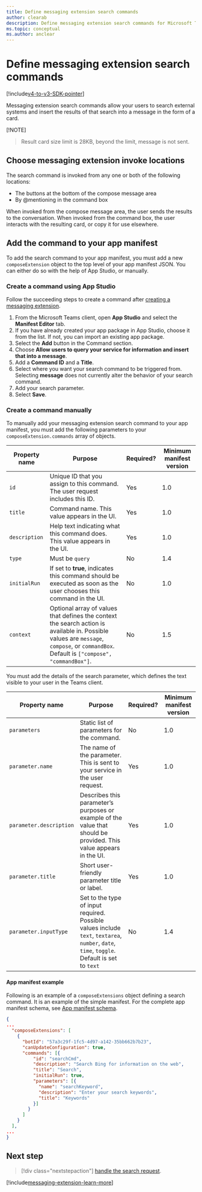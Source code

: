 ```yaml
---
title: Define messaging extension search commands
author: clearab
description: Define messaging extension search commands for Microsoft Teams apps.
ms.topic: conceptual
ms.author: anclear
---
```

# Define messaging extension search commands

[!include[v4-to-v3-SDK-pointer](~/includes/v4-to-v3-pointer-me.md)]

Messaging extension search commands allow your users to search external systems and insert the results of that search into a message in the form of a card.

[!NOTE]
> Result card size limit is 28KB, beyond the limit, message is not sent.  

## Choose messaging extension invoke locations

The search command is invoked from any one or both of the following locations:

* The buttons at the bottom of the compose message area
* By @mentioning in the command box

When invoked from the compose message area, the user sends the results to the conversation. When invoked from the command box, the user interacts with the resulting card, or copy it for use elsewhere.

## Add the command to your app manifest

To add the search command to your app manifest, you must add a new `composeExtension` object to the top level of your app manifest JSON. You can either do so with the help of App Studio, or manually.

### Create a command using App Studio

Follow the succeeding steps to create a command after [creating a messaging extension](~/messaging-extensions/how-to/create-messaging-extension.md).

1. From the Microsoft Teams client, open **App Studio** and select the **Manifest Editor** tab.
1. If you have already created your app package in App Studio, choose it from the list. If not, you can import an existing app package.
1. Select the **Add** button in the Command section.
1. Choose **Allow users to query your service for information and insert that into a message**.
1. Add a **Command ID** and a **Title**.
1. Select where you want your search command to be triggered from. Selecting **message** does not currently alter the behavior of your search command.
1. Add your search parameter.
1. Select **Save**.

### Create a command manually 

To manually add your messaging extension search command to your app manifest, you must add the following parameters to your `composeExtension.commands` array of objects.

| Property name | Purpose | Required? | Minimum manifest version |
|---|---|---|---|
| `id` | Unique ID that you assign to this command. The user request includes this ID. | Yes | 1.0 |
| `title` | Command name. This value appears in the UI. | Yes | 1.0 |
| `description` | Help text indicating what this command does. This value appears in the UI. | Yes | 1.0 |
| `type` | Must be `query` | No | 1.4 |
|`initialRun` | If set to **true**, indicates this command should be executed as soon as the user chooses this command in the UI. | No | 1.0 |
| `context` | Optional array of values that defines the context the search action is available in. Possible values are `message`, `compose`, or `commandBox`. Default is `["compose", "commandBox"]`. | No | 1.5 |

You must add the details of the search parameter, which defines the text visible to your user in the Teams client.

| Property name | Purpose | Required? | Minimum manifest version |
|---|---|---|---|
| `parameters` | Static list of parameters for the command. | No | 1.0 |
| `parameter.name` | The name of the parameter. This is sent to your service in the user request. | Yes | 1.0 |
| `parameter.description` | Describes this parameter’s purposes or example of the value that should be provided. This value appears in the UI. | Yes | 1.0 |
| `parameter.title` | Short user-friendly parameter title or label. | Yes | 1.0 |
| `parameter.inputType` | Set to the type of input required. Possible values include `text`, `textarea`, `number`, `date`, `time`, `toggle`. Default is set to `text` | No | 1.4 |

#### App manifest example

Following is an example of a `composeExtensions` object defining a search command. It is an example of the simple manifest. For the complete  app manifest schema, see [App manifest schema](~/resources/schema/manifest-schema.md).

```json
{
...
  "composeExtensions": [
    {
      "botId": "57a3c29f-1fc5-4d97-a142-35bb662b7b23",
      "canUpdateConfiguration": true,
      "commands": [{
          "id": "searchCmd",
          "description": "Search Bing for information on the web",
          "title": "Search",
          "initialRun": true,
          "parameters": [{
            "name": "searchKeyword",
            "description": "Enter your search keywords",
            "title": "Keywords"
          }]
        }
      ]
    }
  ],
...
}
```

## Next step

> [!div class="nextstepaction"]
> [handle the search request](~/messaging-extensions/how-to/search-commands/respond-to-search.md).

[!include[messaging-extension-learn-more](~/includes/messaging-extensions/learn-more.md)]
